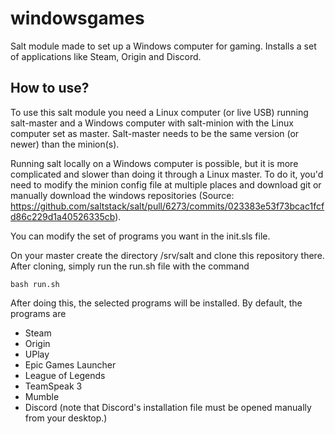 # windowsgames

Salt module made to set up a Windows computer for gaming. Installs a set of applications like Steam, Origin and Discord.

## How to use?

To use this salt module you need a Linux computer (or live USB) running salt-master and a Windows computer with salt-minion with the Linux computer set as master. Salt-master needs to be the same version (or newer) than the minion(s).

Running salt locally on a Windows computer is possible, but it is more complicated and slower than doing it through a Linux master. To do it, you'd need to modify the minion config file at multiple places and download git or manually download the windows repositories (Source: https://github.com/saltstack/salt/pull/6273/commits/023383e53f73bcac1fcfd86c229d1a40526335cb).

You can modify the set of programs you want in the init.sls file.

On your master create the directory /srv/salt and clone this repository there. After cloning, simply run the run.sh file with the command

	bash run.sh

After doing this, the selected programs will be installed. By default, the programs are
- Steam
- Origin
- UPlay
- Epic Games Launcher
- League of Legends
- TeamSpeak 3
- Mumble
- Discord (note that Discord's installation file must be opened manually from your desktop.)
